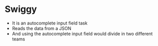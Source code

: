 # Swiggy
- It is an autocomplete input field task
- Reads the data from a JSON
- And using the autocomplete input field would divide in two different teams
